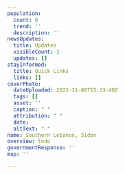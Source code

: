 ```yaml
---
population:
  count: 0
  trend: ''
  description: ''
newsUpdates:
  title: Updates
  visibleCount: 3
  updates: []
stayInformed:
  title: Quick Links
  links: []
coverPhoto:
  dateUploaded: 2022-11-08T15:33:40Z
  tags: []
  asset: ''
  caption: " "
  attribution: " "
  date: 
  altText: " "
name: Southern Lebanon, Sidon
overview: todo
governmentResponse: ''
map: ''

---
```

